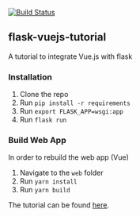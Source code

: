 [![Build Status](https://travis-ci.org/michaelbukachi/flask-vuejs-tutorial.svg?branch=master)](https://travis-ci.org/michaelbukachi/flask-vuejs-tutorial)

## flask-vuejs-tutorial

A tutorial to integrate Vue.js with flask

### Installation
1. Clone the repo
2. Run `pip install -r requirements`
3. Run `export FLASK_APP=wsgi:app`
4. Run `flask run`

### Build Web App
In order to rebuild the web app (Vue)
1. Navigate to the `web` folder
2. Run `yarn install`
3. Run `yarn build`


The tutorial can be found [here](https://dev.to/michaelbukachi/flask-vue-js-integration-tutorial-2g90).
